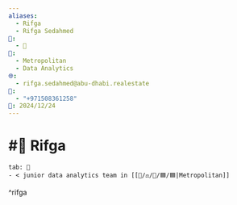 ```yaml
---
aliases:
  - Rifga
  - Rifga Sedahmed
📁:
  - 👤
👤:
  - Metropolitan
  - Data Analytics
🌐:
  - rifga.sedahmed@abu-dhabi.realestate
📝:
  - "+971508361258"
📅: 2024/12/24
---
```

# #👤 Rifga

```tabs
tab: 👤
- < junior data analytics team in [[📁/⚖️/💼/🟦/🟦|Metropolitan]]
```

^rifga
